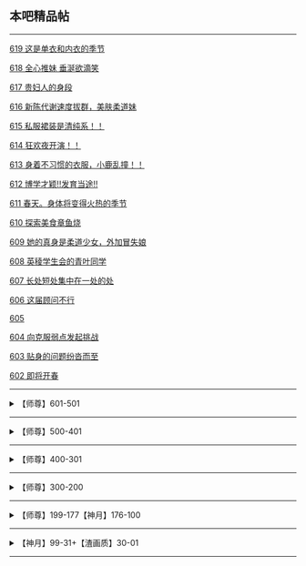 
## 本吧精品帖


-------

[619 这是单衣和内衣的季节](https://tieba.baidu.com/p/7396680749)

[618 全心推妹 垂涎欲滴笑](https://tieba.baidu.com/p/7386238449)

[617 贵妇人的身段](https://tieba.baidu.com/p/7375080630)

[616 新陈代谢速度拔群，美肤柔道妹](https://tieba.baidu.com/p/7361475043)

[615 私服裙装是清纯系！！](https://tieba.baidu.com/p/7346529274)

[614 狂欢夜开演！！](https://tieba.baidu.com/p/7324218899)


[613 身着不习惯的衣服，小鹿乱撞！！](https://tieba.baidu.com/p/7313785000)

[612 博学才颖!!发育当途!!](https://tieba.baidu.com/p/7302844569)

[611 春天。身体将变得火热的季节](https://tieba.baidu.com/p/7292460215)

[610 探索美食章鱼烧](https://tieba.baidu.com/p/7283414961)

[609 她的真身是柔道少女，外加冒失娘 ](https://tieba.baidu.com/p/7274297026)

[608 英稜学生会的青叶同学 ](https://tieba.baidu.com/p/7265399519)

[607 长处短处集中在一处的处 ](https://tieba.baidu.com/p/7256357366)

[606 这届顾问不行](https://tieba.baidu.com/p/7247876933)

[605  ](https://tieba.baidu.com/p/7239398750)

[604 向克服弱点发起挑战 ](https://tieba.baidu.com/p/7231001620)

[603 贴身的问题纷沓而至 ](https://tieba.baidu.com/p/7224562430)

[602 即将开春](https://tieba.baidu.com/p/7208385869)

-----

<details>
<summary>【师尊】601-501</summary>

[600-601 代发](https://tieba.baidu.com/p/7201304092)

[599 八年了别提它了](https://tieba.baidu.com/p/7191525670)

[598 新年好](https://tieba.baidu.com/p/7183176208)

[597 开年吉祥](https://tieba.baidu.com/p/7165130250)

[596 剁手快乐](https://tieba.baidu.com/p/7140909416)



[595 考虑换地方发](https://tieba.baidu.com/p/7126693844)

[594 一年又快完了](https://tieba.baidu.com/p/7112433378)

[593 屋里有舅爹雨伞 后面两页是便便嵌的](https://tieba.baidu.com/p/7097824944)

[592 剁手快乐](https://tieba.baidu.com/p/7082815609)

[591 ](https://tieba.baidu.com/p/7068709941)





[590 大家喜欢喝哪种？](https://tieba.baidu.com/p/7050952917)


[589 大家注意健康作息](https://tieba.baidu.com/p/7034730411)

[588 趴下就睡着的病怎么治](https://tieba.baidu.com/p/7019212202)

[587 Zoom是好文明](https://tieba.baidu.com/p/7003725434)

[586  先嚼开心果，再品盖碗茶。究竟谁输出，还得问大家。](https://tieba.baidu.com/p/6991327803)



[585 不好意思睡倒了](https://tieba.baidu.com/p/6976776938)

[584 凹凸有致](https://tieba.baidu.com/p/6952934695)

[583 没法去泡真温泉泡泡大江户算了](https://tieba.baidu.com/p/6937682307)

[582 我们仍未知道天空下面的样子](https://tieba.baidu.com/p/6922412850)

[581 鲅鱼饺子好吃 ](https://tieba.baidu.com/p/6907876028)

[580 补档·五扒临 ](https://tieba.baidu.com/p/6893658082)

[579  养不起岛上的干员们了](https://tieba.baidu.com/p/6863410971)

[578  玩游戏不能太佛](https://tieba.baidu.com/p/6848610216)

[577 当~~当当~叮叮叮当当 ](https://tieba.baidu.com/p/6831670487)

[576 然而本组不翻译人物介绍](https://tieba.baidu.com/p/6815714840)

[575 然而他们并没有说俳句](https://tieba.baidu.com/p/6799895736)

[574 七条家：诚聘耳癌专科医生](https://tieba.baidu.com/p/6784467461)

[573 暂时还没被喂到屎](https://tieba.baidu.com/p/6769764355)

[572 前两天那个编号是不是被永远健康了](https://tieba.baidu.com/p/6754918080#)

[571 【补档】](https://tieba.baidu.com/p/6754975520#)

~~[571 大家拿到镀层了吗](https://tieba.baidu.com/p/6740633644)~~


[570 十七岁那年的雨季？](https://tieba.baidu.com/p/6725085583)

[569 干员修图辛苦啦！](https://tieba.baidu.com/p/6708755362 "屋漏酒  干员修图辛苦啦！")

[568　　突然一睡不醒是个什么病……](https://tieba.baidu.com/p/6694529507 "屋漏吧　　突然一睡不醒是个什么病……")

[567 感觉需要点翻译整活的新鲜血液](https://tieba.baidu.com/p/6679234767 "无漏气  感觉需要点翻译整活的新鲜血液")

[566 得去查查为啥一回家就会睡倒在床上](https://tieba.baidu.com/p/6651228425 "屋漏漏  得去查查为啥一回家就会睡倒在床上")

[565 组员做慢了，都怪母连](https://tieba.baidu.com/p/6638248643 "屋漏屋  组员做慢了，都怪母连")

[564 腌臜腌臜](https://tieba.baidu.com/p/6621033036 "屋漏思  腌臜腌臜")

[563 JUMP编辑部中招，各种出版都会受影响](https://tieba.baidu.com/p/6605685128 "屋漏伞  JUMP编辑部中招，各种出版都会受影响")

[562 污遛尔](https://tieba.baidu.com/p/6590591905 "污污遛遛尔尔")

[561 樱才一个特种一个术师一个先锋，怎么扛森刀哥](https://tieba.baidu.com/p/6575505937 "屋漏矣    樱才一个特种一个术师一个先锋，怎么扛森刀哥")

[560 ](https://tieba.baidu.com/p/6561499081 "屋漏灵  说来上海动物园有塔诺西")

[559 ](https://tieba.baidu.com/p/6543991369 "污污灸  想要直播主机游戏需要投入好多额外设备")

[558 耳癌是可以传染的](https://tieba.baidu.com/p/6529193990 "污污吧  耳癌是可以传染的")

[557 各种药丸](https://tieba.baidu.com/p/6515782970 "污污漆 各种药丸")

[556 在铮铮打铁声中受苦](https://tieba.baidu.com/p/6501424687 "污污遛  在铮铮打铁声中受苦")

[555 自我隔离在家办公跟放假一样成天摸鱼](https://tieba.baidu.com/p/6488077762 "污污污  自我隔离在家办公跟放假一样成天摸鱼")

[554 准备返工 祝大家身体健康](https://tieba.baidu.com/p/6476202458 "污污私 准备返工 祝大家身体健康")

[553 感觉放了个寒假 武汉加油](https://tieba.baidu.com/p/6465455243 "污污伞 感觉放了个寒假 武汉加油")

[552 这次过年就安安静静宅家里吧](https://tieba.baidu.com/p/6456689134 "污污尔  这次过年就安安静静宅家里吧")

[551 年前怎么这么忙](https://tieba.baidu.com/p/6444711507 "污污伊  年前怎么这么忙")

[550 新年好](https://tieba.baidu.com/p/6436273176 "污污铃  新年好")

[549，新年快乐](https://tieba.baidu.com/p/6414361155 "污思旧，新年快乐")

[548 元旦你们怎么跨年啊？](https://tieba.baidu.com/p/6389611069 "污思笆 元旦你们怎么跨年啊？")

[547 天冷小心身体](https://tieba.baidu.com/p/6374917990 "污思漆  天冷小心身体")

[546 新股发布IPO申请，老牌股份闻讯剧烈震荡](https://tieba.baidu.com/p/6363654108 " 新股发布IPO申请，老牌股份闻讯剧烈震荡")

[545 天凉好个秋](https://tieba.baidu.com/p/6350288037 "  天凉好个秋")

[544 对付无理哭闹的小孩最好的方式就是放置Play](https://tieba.baidu.com/p/6338772479 "污死丝  对付无理哭闹的小孩最好的方式就是放置Play")

[543 保持队形](https://tieba.baidu.com/p/6328960654 "污死散  保持队形")

[542 ](https://tieba.baidu.com/p/6318979163 " 无限池太累了，三五十池刷完咸了算了，反正也不掉龙牙")

[541 真的太难了](https://tieba.baidu.com/p/6308448788 "  真的太难了")

[补裆 540 熟肉](https://tieba.baidu.com/p/6306750221 "补裆 吾是铃 熟肉")

[539，假后综合征好痛苦啊](https://tieba.baidu.com/p/6291219649 "伍贰玖，假后综合征好痛苦啊")

[538 熟肉](https://tieba.baidu.com/p/6282967922 "伍叁捌  熟肉")

[537 ](https://tieba.baidu.com/p/6275225385 "伍叁柒")

[536 再换个标题模式试试看好了。五三六。](https://tieba.baidu.com/p/6262440846 "再换个标题模式试试看好了。五三六。")

[535 11区的网吧比国内还是舒服多了](https://tieba.baidu.com/p/6262441979 "五百三十五 11区的网吧比国内还是舒服多了")

[535 没想到这个数字](https://tieba.baidu.com/p/6254928584 "五三五 没想到这个数字")

[534高山这个乡下地方](https://tieba.baidu.com/p/6247790273 "534高山这个乡下地方")

[533还是好忙好忙](https://tieba.baidu.com/p/6240774377 "533还是好忙好忙")


[\[补档\]532好忙好忙](https://tieba.baidu.com/p/6775793354?pid=133077073555&cid=#133077073555 "[补档]532好忙好忙")


[531新工作好累哦](https://tieba.baidu.com/p/6219024503 "531新工作好累哦")

[530那么5-6要怎么打才好](https://tieba.baidu.com/p/6211577446 "530那么5-6要怎么打才好")

[529抽不到魔总……](https://tieba.baidu.com/p/6204663742 "529抽不到魔总……")

[\[补档\]528游戏人生零电影拍得是不错](https://tieba.baidu.com/p/6775784985?pid=133077000128&cid=#133077000128 "[补档]528游戏人生零电影拍得是不错")

[527谷物早餐方便又好吃](https://tieba.baidu.com/p/6191666390 "527谷物早餐方便又好吃")

[526卧槽这装修震得整个楼都在响](https://tieba.baidu.com/p/6183059316 "526卧槽这装修震得整个楼都在响")

[525活动、夏促一起来](https://tieba.baidu.com/p/6175848432 "525活动、夏促一起来")

[524倒时差真糟心啊](https://tieba.baidu.com/p/6168183939 "524倒时差真糟心啊")

[523……](https://tieba.baidu.com/p/6161081039 "523猎人币毕业、但还得继续刷龙门币哦……")

[522祝高考顺利！](https://tieba.baidu.com/p/6154085276 "522祝高考顺利！")

[521儿童节快乐](https://tieba.baidu.com/p/6147667140 "521儿童节快乐")

[520试试就试试](https://tieba.baidu.com/p/6143349245 "520试试就试试")

[519八月又有新OVA可以看了](https://tieba.baidu.com/p/6132259754 "519八月又有新OVA可以看了")

[518令和第一发](https://tieba.baidu.com/p/6124912688 "518令和第一发")

[517说着说着平成就要过去了](https://tieba.baidu.com/p/6111870930 "517说着说着平成就要过去了")

[516](https://tieba.baidu.com/p/6104701132 )

[515我又在异地发布了](https://tieba.baidu.com/p/6096951585 "515我又在异地发布了")

[514卧槽最近需要出差这么频繁的吗](https://tieba.baidu.com/p/6090721506 "514卧槽最近需要出差这么频繁的吗")

[513上班一定要学会排解负面心情](https://tieba.baidu.com/p/6081942240 "513上班一定要学会排解负面心情")

[512新老板伺候起来真辛苦……](https://tieba.baidu.com/p/6074311949 "512新老板伺候起来真辛苦……")

[511](https://tieba.baidu.com/p/6066737496 )

[510所以难道标题是不能出现hanhua俩字吗](https://tieba.baidu.com/p/6058553849 "510所以难道标题是不能出现hanhua俩字吗")

[509凑合看标题就不改了我就不知道该怎么满足这规则](https://tieba.baidu.com/p/6050117948 "509凑合看标题就不改了我就不知道该怎么满足这规则")

[508师尊汉化到底标题触到了啥](https://tieba.baidu.com/p/6042433428 "508师尊汉化到底标题触到了啥")

[507师尊汉化不写标题了这次](https://tieba.baidu.com/p/6035001161 "507师尊汉化不写标题了这次")

[\[师尊汉化\]\[氏家卜全\]\[妄想学生会\]\[506\]\[大哥大嫂，过年好！\]](https://tieba.baidu.com/p/6028453116 "[师尊汉化][氏家卜全][妄想学生会][506][大哥大嫂，过年好！]")

[\[师尊汉化\]\[氏家卜全\]\[妄想学生会\]\[504\]\[新股上市前先探市场？\]](https://tieba.baidu.com/p/6016016497 "[师尊汉化][氏家卜全][妄想学生会][504][新股上市前先探市场？]")

[\[师尊汉化\]\[氏家卜全\]\[妄想学生会\]\[505\]\[老板不在偷偷在公司发\]](https://tieba.baidu.com/p/6022419043 "[师尊汉化][氏家卜全][妄想学生会][505][老板不在偷偷在公司发]")

[\[师尊汉化\]\[氏家卜全\]\[妄想学生会\]\[503\]\[近来段子真难凹\]](https://tieba.baidu.com/p/6004276422 "[师尊汉化][氏家卜全][妄想学生会][503][近来段子真难凹]")

[\[师尊汉化\]\[氏家ト全\]\[妄想学生会\]\[502\]\[驯鹿先生！香香香！\]](https://tieba.baidu.com/p/5989827982 "[师尊汉化][氏家ト全][妄想学生会][502][驯鹿先生！香香香！]")

[\[师尊汉化\]\[氏家ト全\]\[妄想学生会\]\[480\]](https://tieba.baidu.com/p/5810424201 "[师尊汉化][氏家ト全][妄想学生会][480]")

[\[师尊汉化\]\[氏家ト全\]\[妄想学生会\]\[501\]\[啪体！\]](https://tieba.baidu.com/p/5976755964 "[师尊汉化][氏家ト全][妄想学生会][501][啪体！]")

</details>

---------

<details>
<summary>【师尊】500-401</summary>


[\[师尊汉化\]\[氏家ト全\]\[妄想学生会\]\[500\]\[见证伟业\]](https://tieba.baidu.com/p/5971363525 "[师尊汉化][氏家ト全][妄想学生会][500][见证伟业]")

[\[师尊汉化\]\[氏家ト全\]\[妄想学生会\]\[499\]\[感谢各位吧友\]](https://tieba.baidu.com/p/5971362468 "[师尊汉化][氏家ト全][妄想学生会][499][感谢各位吧友]")



[\[师尊汉化\]\[氏家ト全\]\[妄想学生会\]\[498\]\[最后还是被吞了\]](https://tieba.baidu.com/p/5963977359 "[师尊汉化][氏家ト全][妄想学生会][498][最后还是被吞了]")

[\[师尊汉化\]\[氏家ト全\]\[妄想学生会\]\[497\]\[加个后缀好像不容易吞\]](https://tieba.baidu.com/p/5957033556 "[师尊汉化][氏家ト全][妄想学生会][497][加个后缀好像不容易吞]")

[\[师尊汉化\]\[氏家ト全\]\[妄想学生会\]\[496\]\[加个后缀好像不容易吞\]](https://tieba.baidu.com/p/5950256363 "[师尊汉化][氏家ト全][妄想学生会][496][加个后缀好像不容易吞]")

[\[师尊汉化\]\[氏家ト全\]\[妄想学生会\]\[495\]](https://tieba.baidu.com/p/5940653319 "[师尊汉化][氏家ト全][妄想学生会][495]")

[\[师尊汉化\]\[氏家ト全\]\[妄想学生会\]\[494\]](https://tieba.baidu.com/p/5933181355 "[师尊汉化][氏家ト全][妄想学生会][494]")

[\[师尊汉化\]\[氏家ト全\]\[妄想学生会\]\[493\]](https://tieba.baidu.com/p/5925570820 "[师尊汉化][氏家ト全][妄想学生会][493]")

[\[师尊汉化\]\[氏家ト全\]\[妄想学生会\]\[492\]](https://tieba.baidu.com/p/5917414724 "[师尊汉化][氏家ト全][妄想学生会][492]")

[\[师尊汉化\]\[氏家ト全\]\[妄想学生会\]\[491\]](https://tieba.baidu.com/p/5909639355 "[师尊汉化][氏家ト全][妄想学生会][491]")

[\[师尊汉化\]\[氏家ト全\]\[妄想学生会\]\[490\]](https://tieba.baidu.com/p/5902075703 "[师尊汉化][氏家ト全][妄想学生会][490]")

[删除主题 \[师尊汉化\]\[氏家ト全\]\[妄想学生会\]\[489\]](https://tieba.baidu.com/p/5894756949 "删除主题 [师尊汉化][氏家ト全][妄想学生会][489]")

[\[师尊汉化\]\[氏家ト全\]\[妄想学生会\]\[488\]](https://tieba.baidu.com/p/5886685181 "[师尊汉化][氏家ト全][妄想学生会][488]")

[\[师尊汉化\]\[氏家ト全\]\[妄想学生会\]\[487\]](https://tieba.baidu.com/p/5878280370 "[师尊汉化][氏家ト全][妄想学生会][487]")

[\[师尊汉化\]\[氏家ト全\]\[妄想学生会\]\[486\]](https://tieba.baidu.com/p/5869825087 "[师尊汉化][氏家ト全][妄想学生会][486]")

[\[师尊汉化\]\[氏家ト全\]\[妄想学生会\]\[485\]](https://tieba.baidu.com/p/5860492091 "[师尊汉化][氏家ト全][妄想学生会][485]")

[\[师尊汉化\]\[氏家ト全\]\[妄想学生会\]\[483+484\]](https://tieba.baidu.com/p/5851456245 "[师尊汉化][氏家ト全][妄想学生会][483+484]")

[\[师尊汉化\]\[氏家ト全\]\[妄想学生会\]\[482\]](https://tieba.baidu.com/p/5830491255 "[师尊汉化][氏家ト全][妄想学生会][482]")

[\[师尊汉化\]\[氏家ト全\]\[妄想学生会\]\[481\]](https://tieba.baidu.com/p/5820470272 "[师尊汉化][氏家ト全][妄想学生会][481]")

[\[师尊汉化\]\[氏家ト全\]\[妄想学生会\]\[479\]](https://tieba.baidu.com/p/5803193044 "[师尊汉化][氏家ト全][妄想学生会][479]")

[\[师尊汉化\]\[氏家ト全\]\[妄想学生会\]\[478\]](https://tieba.baidu.com/p/5791342894 "[师尊汉化][氏家ト全][妄想学生会][478]")

[\[师尊汉化\]\[氏家ト全\]\[妄想学生会\]\[477\]](https://tieba.baidu.com/p/5782050522 "[师尊汉化][氏家ト全][妄想学生会][477]")

[\[师尊汉化\]\[氏家ト全\]\[妄想学生会\]\[476\]](https://tieba.baidu.com/p/5770165072 "[师尊汉化][氏家ト全][妄想学生会][476]")

[\[师尊汉化\]\[氏家ト全\]\[妄想学生会\]\[474\]](https://tieba.baidu.com/p/5745059316 "[师尊汉化][氏家ト全][妄想学生会][474]")

[\[师尊汉化\]\[氏家ト全\]\[妄想学生会\]\[475\]](https://tieba.baidu.com/p/5759475775 "[师尊汉化][氏家ト全][妄想学生会][475]")

[\[师尊汉化\]\[氏家ト全\]\[妄想学生会\]\[473\]](https://tieba.baidu.com/p/5734707963 "[师尊汉化][氏家ト全][妄想学生会][473]")

[\[师尊汉化\]\[氏家ト全\]\[妄想学生会\]\[472\]](https://tieba.baidu.com/p/5712734465 "[师尊汉化][氏家ト全][妄想学生会][472]")

[\[师尊汉化\]\[氏家ト全\]\[妄想学生会\]\[471\]](https://tieba.baidu.com/p/5702446452 "[师尊汉化][氏家ト全][妄想学生会][471]")

[\[师尊汉化\]\[氏家ト全\]\[妄想学生会\]\[470\]](https://tieba.baidu.com/p/5691815343 "[师尊汉化][氏家ト全][妄想学生会][470]")

[\[师尊汉化\]\[氏家ト全\]\[妄想学生会\]\[469\]](https://tieba.baidu.com/p/5667967835 "[师尊汉化][氏家ト全][妄想学生会][469]")

[\[师尊汉化\]\[氏家ト全\]\[妄想学生会\]\[468\]](https://tieba.baidu.com/p/5656322831 "[师尊汉化][氏家ト全][妄想学生会][468]")

[\[师尊汉化\]\[氏家ト全\]\[妄想学生会\]\[467\]](https://tieba.baidu.com/p/5647644210 "[师尊汉化][氏家ト全][妄想学生会][467]")

[\[师尊汉化\]\[氏家ト全\]\[妄想学生会\]\[466\]](https://tieba.baidu.com/p/5633736798 "[师尊汉化][氏家ト全][妄想学生会][466]")

[\[师尊汉化\]\[氏家ト全\]\[妄想学生会\]\[465\]\[看来以后都要镇楼了\]](https://tieba.baidu.com/p/5623825451 "[师尊汉化][氏家ト全][妄想学生会][465][看来以后都要镇楼了]")

[\[师尊汉化\]\[氏家ト全\]\[妄想学生会\]\[464\]\[不知道这回行不行\]](https://tieba.baidu.com/p/5609832850 "[师尊汉化][氏家ト全][妄想学生会][464][不知道这回行不行]")

[\[师尊汉化\]\[氏家ト全\]\[妄想学生会\]\[463\]\[还是发不了帖子= =\]](https://tieba.baidu.com/p/5597084881 "[师尊汉化][氏家ト全][妄想学生会][463][还是发不了帖子= =]")

[\[师尊汉化\]\[氏家ト全\]\[妄想学生会\]\[462\]【我发不了图啦怎么办】](https://tieba.baidu.com/p/5583070707 "[师尊汉化][氏家ト全][妄想学生会][462]【我发不了图啦怎么办】")

[\[师尊汉化\]\[氏家ト全\]\[妄想学生会\]\[461\]](https://tieba.baidu.com/p/5571288547 "[师尊汉化][氏家ト全][妄想学生会][461]")

[\[师尊汉化\]\[氏家ト全\]\[妄想学生会\]\[460\]](https://tieba.baidu.com/p/5562787137 "[师尊汉化][氏家ト全][妄想学生会][460]")

[\[师尊汉化\]\[氏家ト全\]\[妄想学生会\]\[459\]\[给大家拜年啦\]](https://tieba.baidu.com/p/5553219420 "[师尊汉化][氏家ト全][妄想学生会][459][给大家拜年啦]")

[\[师尊汉化\]\[氏家ト全\]\[妄想学生会\]\[458\]](https://tieba.baidu.com/p/5544749775 "[师尊汉化][氏家ト全][妄想学生会][458]")

[\[师尊汉化\]\[氏家ト全\]\[妄想学生会\]\[457\]](https://tieba.baidu.com/p/5536302168 "[师尊汉化][氏家ト全][妄想学生会][457]")

[\[师尊汉化\]\[氏家ト全\]\[妄想学生会\]\[456\]](https://tieba.baidu.com/p/5529601418 "[师尊汉化][氏家ト全][妄想学生会][456]")

[\[师尊汉化\]\[氏家ト全\]\[妄想学生会\]\[455\]](https://tieba.baidu.com/p/5519837879 "[师尊汉化][氏家ト全][妄想学生会][455]")

[\[师尊汉化\]\[氏家ト全\]\[妄想学生会\]\[454\]](https://tieba.baidu.com/p/5513282491 "[师尊汉化][氏家ト全][妄想学生会][454]")

[\[师尊汉化\]\[氏家ト全\]\[妄想学生会\]\[453\]](https://tieba.baidu.com/p/5497064910 "[师尊汉化][氏家ト全][妄想学生会][453]")

[\[师尊汉化\]\[氏家ト全\]\[妄想学生会\]\[452\]](https://tieba.baidu.com/p/5479530711 "[师尊汉化][氏家ト全][妄想学生会][452]")

[\[师尊汉化\]\[氏家ト全\]\[妄想学生会\]\[451\]](https://tieba.baidu.com/p/5471353496 "[师尊汉化][氏家ト全][妄想学生会][451]")

[\[师尊汉化\]\[氏家ト全\]\[妄想学生会\]\[450\]](https://tieba.baidu.com/p/5460430653 "[师尊汉化][氏家ト全][妄想学生会][450]")

[\[师尊汉化\]\[氏家ト全\]\[妄想学生会\]\[449\]](https://tieba.baidu.com/p/5448487800 "[师尊汉化][氏家ト全][妄想学生会][449]")

[\[师尊汉化\]\[氏家ト全\]\[妄想学生会\]\[448\]](https://tieba.baidu.com/p/5435069130 "[师尊汉化][氏家ト全][妄想学生会][448]")

[\[师尊汉化\]\[氏家ト全\]\[妄想学生会\]\[446\]](https://tieba.baidu.com/p/5405395142 "[师尊汉化][氏家ト全][妄想学生会][446]")

[\[师尊汉化\]\[氏家ト全\]\[妄想学生会\]\[447\]](https://tieba.baidu.com/p/5422081597 "[师尊汉化][氏家ト全][妄想学生会][447]")

[\[师尊汉化\]\[氏家ト全\]\[妄想学生会\]\[445\]](https://tieba.baidu.com/p/5390233354 "[师尊汉化][氏家ト全][妄想学生会][445]")

[\[师尊汉化\]\[氏家ト全\]\[妄想学生会\]\[444\]](https://tieba.baidu.com/p/5379491324 "[师尊汉化][氏家ト全][妄想学生会][444]")

[\[师尊汉化\]\[氏家ト全\]\[妄想学生会\]\[443\]](https://tieba.baidu.com/p/5370691091 "[师尊汉化][氏家ト全][妄想学生会][443]")

[\[师尊汉化\]\[氏家ト全\]\[妄想学生会\]\[442\]](https://tieba.baidu.com/p/5357417923 "[师尊汉化][氏家ト全][妄想学生会][442]")

[\[师尊汉化\]\[氏家ト全\]\[妄想学生会\]\[441\]](https://tieba.baidu.com/p/5348055664 "[师尊汉化][氏家ト全][妄想学生会][441]")

[\[师尊汉化\]\[氏家ト全\]\[妄想学生会\]\[440\]](https://tieba.baidu.com/p/5333589759 "[师尊汉化][氏家ト全][妄想学生会][440]")

[\[师尊汉化\]\[氏家ト全\]\[妄想学生会\]\[439\]](https://tieba.baidu.com/p/5325248495 "[师尊汉化][氏家ト全][妄想学生会][439]")

[\[师尊汉化\]\[氏家ト全\]\[妄想学生会\]\[438\]](https://tieba.baidu.com/p/5310024022 "[师尊汉化][氏家ト全][妄想学生会][438]")

[\[师尊汉化\]\[氏家ト全\]\[妄想学生会\]\[437\]](https://tieba.baidu.com/p/5297157548 "[师尊汉化][氏家ト全][妄想学生会][437]")

[\[师尊汉化\]\[氏家ト全\]\[妄想学生会\]\[436\]](https://tieba.baidu.com/p/5288931235 "[师尊汉化][氏家ト全][妄想学生会][436]")

[\[师尊汉化\]\[氏家ト全\]\[妄想学生会\]\[435\]](https://tieba.baidu.com/p/5264996516 "[师尊汉化][氏家ト全][妄想学生会][435]")

[\[师尊汉化\]\[氏家ト全\]\[妄想学生会\]\[434\]](https://tieba.baidu.com/p/5254579363 "[师尊汉化][氏家ト全][妄想学生会][434]")

[\[师尊汉化\]\[氏家ト全\]\[妄想学生会\]\[433\]](https://tieba.baidu.com/p/5244850575 "[师尊汉化][氏家ト全][妄想学生会][433]")

[\[师尊汉化\]\[氏家ト全\]\[妄想学生会\]\[431+432\]](https://tieba.baidu.com/p/5234540589 "[师尊汉化][氏家ト全][妄想学生会][431+432]")

[\[师尊汉化\]\[氏家ト全\]\[妄想学生会\]\[430\]](https://tieba.baidu.com/p/5219595732 "[师尊汉化][氏家ト全][妄想学生会][430]")

[\[师尊汉化\]\[氏家ト全\]\[妄想学生会\]\[429\]](https://tieba.baidu.com/p/5204915017 "[师尊汉化][氏家ト全][妄想学生会][429]")

[\[师尊汉化\]\[氏家ト全\]\[妄想学生会\]\[428\]](https://tieba.baidu.com/p/5177109832 "[师尊汉化][氏家ト全][妄想学生会][428]")

[\[师尊汉化\]\[氏家ト全\]\[妄想学生会\]\[427\]](https://tieba.baidu.com/p/5162259019 "[师尊汉化][氏家ト全][妄想学生会][427]")

[\[师尊汉化\]\[氏家ト全\]\[妄想学生会\]\[426\]](https://tieba.baidu.com/p/5150270024 "[师尊汉化][氏家ト全][妄想学生会][426]")

[\[师尊汉化\]\[氏家ト全\]\[妄想学生会\]\[425\]](https://tieba.baidu.com/p/5140394892 "[师尊汉化][氏家ト全][妄想学生会][425]")

[\[师尊汉化\]\[氏家ト全\]\[妄想学生会\]\[424\]](https://tieba.baidu.com/p/5131382874 "[师尊汉化][氏家ト全][妄想学生会][424]")

[\[师尊汉化\]\[氏家ト全\]\[妄想学生会\]\[423\]](https://tieba.baidu.com/p/5119948181 "[师尊汉化][氏家ト全][妄想学生会][423]")

[\[师尊汉化\]\[氏家ト全\]\[妄想学生会\]\[422\]](https://tieba.baidu.com/p/5109257659 "[师尊汉化][氏家ト全][妄想学生会][422]")

[\[师尊汉化\]\[氏家ト全\]\[妄想学生会\]\[421\]](https://tieba.baidu.com/p/5089910374 "[师尊汉化][氏家ト全][妄想学生会][421]")

[\[师尊汉化\]\[氏家ト全\]\[妄想学生会\]\[420\]](https://tieba.baidu.com/p/5079112755 "[师尊汉化][氏家ト全][妄想学生会][420]")

[\[补档\]\[师尊汉化\]\[妄学\]\[419\]](https://tieba.baidu.com/p/6774965349?pid=133067334237&cid=#133067334237 "[补档][师尊汉化][妄学][419]")

[\[师尊汉化\]\[氏家ト全\]\[妄想学生会\]\[418\]](https://tieba.baidu.com/p/5045229368 "[师尊汉化][氏家ト全][妄想学生会][418]")

[\[师尊汉化\]\[氏家ト全\]\[妄想学生会\]\[416+417\]](https://tieba.baidu.com/p/5035302108 "[师尊汉化][氏家ト全][妄想学生会][416+417]")

[\[师尊汉化\]\[氏家ト全\]\[妄想学生会\]\[415\]](https://tieba.baidu.com/p/5023029141 "[师尊汉化][氏家ト全][妄想学生会][415]")

[\[补档\]\[师尊汉化\]\[妄学\]\[414\]](https://tieba.baidu.com/p/6774954507?pid=133067220829&cid=#133067220829 "[补档][师尊汉化][妄学][414]")

[\[师尊汉化\]\[氏家ト全\]\[妄想学生会\]\[413\]](https://tieba.baidu.com/p/4991953935 "[师尊汉化][氏家ト全][妄想学生会][413]")

[\[师尊汉化\]\[氏家ト全\]\[妄想学生会\]\[412\]](https://tieba.baidu.com/p/4981176820 "[师尊汉化][氏家ト全][妄想学生会][412]")

[\[补档\]\[师尊汉化\]\[妄学\]\[411\]](https://tieba.baidu.com/p/6774942462?pid=133067093004&cid=#133067093004 "[补档][师尊汉化][妄学][411]")

[\[师尊汉化\]\[氏家ト全\]\[妄想学生会\]\[410\]](https://tieba.baidu.com/p/4962867420 "[师尊汉化][氏家ト全][妄想学生会][410]")

[\[师尊汉化\]\[氏家ト全\]\[妄想学生会\]\[409\]](https://tieba.baidu.com/p/4955641027 "[师尊汉化][氏家ト全][妄想学生会][409]")

[\[师尊汉化\]\[氏家ト全\]\[妄想学生会\]\[408\]](https://tieba.baidu.com/p/4943787207 "[师尊汉化][氏家ト全][妄想学生会][408]")

[\[师尊汉化\]\[氏家ト全\]\[妄想学生会\]\[407\]](https://tieba.baidu.com/p/4936278098 "[师尊汉化][氏家ト全][妄想学生会][407]")

[补档·406](https://tieba.baidu.com/p/6924577834)

~~[\[师尊汉化\]\[氏家ト全\]\[妄想学生会\]\[406\]](https://tieba.baidu.com/p/4918125455 "[师尊汉化][氏家ト全][妄想学生会][406]")~~




[补档·405](https://tieba.baidu.com/p/6924539421)

[\[师尊汉化\]\[氏家ト全\]\[妄想学生会\]\[404 ~~405~~\]](https://tieba.baidu.com/p/4899042325 "[师尊汉化][氏家ト全][妄想学生会][404 405]")

[\[补档\]\[师尊汉化\]\[妄学\]\[403\]](https://tieba.baidu.com/p/6774920501?pid=133066876241&cid=#133066876241 "[补档][师尊汉化][妄学][403]")

[\[师尊汉化\]\[氏家ト全\]\[妄想学生会\]\[402\]](https://tieba.baidu.com/p/6922333773 "[师尊汉化][氏家ト全][妄想学生会][402]")

[\[师尊汉化\]\[氏家ト全\]\[妄想学生会\]\[401\]](https://tieba.baidu.com/p/4872598962 "[师尊汉化][氏家ト全][妄想学生会][401]")


</details>

------

<details>
<summary>【师尊】400-301</summary>


[\[师尊汉化\]\[氏家ト全\]\[妄想学生会\]\[400\]](https://tieba.baidu.com/p/4863622673 "[师尊汉化][氏家ト全][妄想学生会][400]")

[\[师尊汉化\]\[氏家ト全\]\[妄想学生会\]\[399\]](https://tieba.baidu.com/p/4856932489 "[师尊汉化][氏家ト全][妄想学生会][399]")

[\[师尊汉化\]\[氏家ト全\]\[妄想学生会\]\[398\]](https://tieba.baidu.com/p/4846745095 "[师尊汉化][氏家ト全][妄想学生会][398]")

[\[补档\]\[师尊汉化\]\[妄学\]\[397\]](https://tieba.baidu.com/p/6774905904?pid=133066739358&cid=#133066739358 "[补档][师尊汉化][妄学][397]")

[\[师尊汉化\]\[氏家ト全\]\[妄想学生会\]\[396\]](https://tieba.baidu.com/p/4829025828 "[师尊汉化][氏家ト全][妄想学生会][396]")

[\[师尊汉化\]\[氏家ト全\]\[妄想学生会\]\[395\]](https://tieba.baidu.com/p/4820469384 "[师尊汉化][氏家ト全][妄想学生会][395]")

[\[师尊汉化\]\[氏家ト全\]\[妄想学生会\]\[394\]](https://tieba.baidu.com/p/4809635365 "[师尊汉化][氏家ト全][妄想学生会][394]")

[\[师尊汉化\]\[氏家ト全\]\[妄想学生会\]\[393\]](https://tieba.baidu.com/p/4800148478 "[师尊汉化][氏家ト全][妄想学生会][393]")

[\[补档\]\[师尊汉化\]\[妄学\]\[392\]](https://tieba.baidu.com/p/6774879279?pid=133066505705&cid=#133066505705 "[补档][师尊汉化][妄学][392]")


[\[补档\]\[师尊汉化\]\[妄学\]\[390+391\]](https://tieba.baidu.com/p/6774863231?pid=133066368137&cid=#133066368137 "[补档][师尊汉化][妄学][390+391]")

[\[补档\]\[师尊汉化\]\[妄学\]\[389\]](https://tieba.baidu.com/p/6774842866?pid=133066194081&cid=#133066194081 "[补档][师尊汉化][妄学][389]")

[\[补档\]\[师尊汉化\]\[妄学\]\[388\]](https://tieba.baidu.com/p/6774819768?pid=133065993668&cid=#133065993668 "[补档][师尊汉化][妄学][388]")

[\[补档\]\[师尊汉化\]\[妄学\]\[387\]](https://tieba.baidu.com/p/6774811766?pid=133065927009&cid=#133065927009 "[补档][师尊汉化][妄学][387]")

[\[补档\]\[师尊汉化\]\[妄学\]\[386\]](https://tieba.baidu.com/p/6774803239?pid=133065850763&cid=#133065850763 "[补档][师尊汉化][妄学][386]")

[\[补档\]\[师尊汉化\]\[妄学\]\[385\]](https://tieba.baidu.com/p/6774795904?pid=133065786916&cid=#133065786916 "[补档][师尊汉化][妄学][385]")

[\[补档\]\[师尊汉化\]\[妄学\]\[384\]](https://tieba.baidu.com/p/6774787620?pid=133065713779&cid=#133065713779 "[补档][师尊汉化][妄学][384]")


[\[补档\]\[师尊汉化\]\[妄学\]\[383\]](https://tieba.baidu.com/p/6774776994?pid=133065616960&cid=#133065616960 "[补档][师尊汉化][妄学][383]")


[\[师尊汉化\]\[氏家ト全\]\[妄想学生会\]\[382\]](https://tieba.baidu.com/p/4640272499 "[师尊汉化][氏家ト全][妄想学生会][382]")


[\[补档\]\[师尊汉化\]\[妄学\]\[381\]](https://tieba.baidu.com/p/6774745774?pid=133065361844&cid=#133065361844 "[补档][师尊汉化][妄学][381]")

[\[补档\]\[师尊汉化\]\[妄学\]\[380\]](https://tieba.baidu.com/p/6774735377?pid=133065277206&cid=#133065277206 "[补档][师尊汉化][妄学][380]")

[\[补档\]\[师尊汉化\]\[妄学\]\[379\]](https://tieba.baidu.com/p/6774505841?pid=133063361509&cid=#133063361509 "[补档][师尊汉化][妄学][379]")

[\[师尊汉化\]\[氏家ト全\]\[妄想学生会\]\[378\]](https://tieba.baidu.com/p/4584051988 "[师尊汉化][氏家ト全][妄想学生会][378]")

[\[师尊汉化\]\[氏家ト全\]\[妄想学生会\]\[377\]](https://tieba.baidu.com/p/4570360985 "[师尊汉化][氏家ト全][妄想学生会][377]")

[\[师尊汉化\]\[氏家ト全\]\[妄想学生会\]\[375 376\]](https://tieba.baidu.com/p/4555003140 "[师尊汉化][氏家ト全][妄想学生会][375 376]")

[\[师尊汉化\]\[氏家ト全\]\[妄想学生会\]\[374\]](https://tieba.baidu.com/p/4510270477 "[师尊汉化][氏家ト全][妄想学生会][374]")

[\[补档\]\[师尊汉化\]\[妄学\]\[373\]](https://tieba.baidu.com/p/6773704016?pid=133056533063&cid=#133056533063 "[补档][师尊汉化][妄学][373]")

[\[师尊汉化\]\[氏家ト全\]\[妄想学生会\]\[371+372\]](https://tieba.baidu.com/p/4477479374 "[师尊汉化][氏家ト全][妄想学生会][371+372]")

[\[师尊汉化\]\[氏家ト全\]\[妄想学生会\]\[373\]](https://tieba.baidu.com/p/4494666352 "[师尊汉化][氏家ト全][妄想学生会][373]")

[\[师尊汉化\]\[氏家ト全\]\[妄想学生会\]\[370\]](https://tieba.baidu.com/p/4462735756 "[师尊汉化][氏家ト全][妄想学生会][370]")

[\[师尊汉化\]\[氏家ト全\]\[妄想学生会\]\[369\]](https://tieba.baidu.com/p/4446498220 "[师尊汉化][氏家ト全][妄想学生会][369]")

[\[师尊汉化\]\[氏家ト全\]\[妄想学生会\]\[368\]](https://tieba.baidu.com/p/4432167881 "[师尊汉化][氏家ト全][妄想学生会][368]")

[\[师尊汉化\]\[氏家ト全\]\[妄想学生会\]\[367\]](https://tieba.baidu.com/p/4417614336 "[师尊汉化][氏家ト全][妄想学生会][367]")

[\[师尊汉化\]\[氏家ト全\]\[妄想学生会\]\[366\]](https://tieba.baidu.com/p/4400583395 "[师尊汉化][氏家ト全][妄想学生会][366]")


[\[补档\]\[师尊汉化\]\[妄学\]\[365\]](https://tieba.baidu.com/p/6773696642?pid=133056451804&cid=#133056451804 "[补档][师尊汉化][妄学][365]")

[\[补档\]\[师尊汉化\]\[妄学\]\[364\]](https://tieba.baidu.com/p/6773693315?pid=133056417023&cid=#133056417023 "[补档][师尊汉化][妄学][364]")


[\[师尊汉化\]\[氏家ト全\]\[妄想学生会\]\[363\]](https://tieba.baidu.com/p/4359458614 "[师尊汉化][氏家ト全][妄想学生会][363]")

[\[师尊汉化\]\[氏家ト全\]\[妄想学生会\]\[362\]](https://tieba.baidu.com/p/4349641847 "[师尊汉化][氏家ト全][妄想学生会][362]")

[\[师尊汉化\]\[氏家ト全\]\[妄想学生会\]\[360-361\]\[V2\]修正重发](https://tieba.baidu.com/p/4338191729 "[师尊汉化][氏家ト全][妄想学生会][360-361][V2]修正重发")

[\[补档\]\[师尊汉化\]\[妄学\]\[359\]](https://tieba.baidu.com/p/6762525045?pid=132945026891&cid=#132945026891 "[补档][师尊汉化][妄学][359]")

[\[补档\]\[师尊汉化\]\[妄学\]\[358\]](https://tieba.baidu.com/p/6762515794?pid=132944946777&cid=#132944946777 "[补档][师尊汉化][妄学][358]")

[\[师尊汉化\]\[氏家ト全\]\[妄想学生会\]\[357\]](https://tieba.baidu.com/p/4301410788 "[师尊汉化][氏家ト全][妄想学生会][357]")

[\[补档\]\[师尊汉化\]\[妄学\]\[356\]](https://tieba.baidu.com/p/6762508500?pid=132944884009&cid=#132944884009 "[补档][师尊汉化][妄学][356]")

[\[师尊汉化\]\[氏家ト全\]\[妄想学生会\]\[355\]](https://tieba.baidu.com/p/4205097315 "[师尊汉化][氏家ト全][妄想学生会][355]")

[\[师尊汉化\]\[氏家ト全\]\[妄想学生会\]\[354\]](https://tieba.baidu.com/p/4193956847 "[师尊汉化][氏家ト全][妄想学生会][354]")

[\[补档\]\[师尊汉化\]\[妄学\]\[353\]](https://tieba.baidu.com/p/6762490508?pid=132944731301&cid=#132944731301 "[补档][师尊汉化][妄学][353]")

[\[师尊汉化\]\[氏家ト全\]\[妄想学生会\]\[352\]](https://tieba.baidu.com/p/4167482989 "[师尊汉化][氏家ト全][妄想学生会][352]")

[\[师尊汉化\]\[氏家ト全\]\[妄想学生会\]\[351\]](https://tieba.baidu.com/p/4154749773 "[师尊汉化][氏家ト全][妄想学生会][351]")

[\[师尊汉化\]\[氏家ト全\]\[妄想学生会\]\[350\]](https://tieba.baidu.com/p/4141419582 "[师尊汉化][氏家ト全][妄想学生会][350]")

[\[师尊汉化\]\[氏家ト全\]\[妄想学生会\]\[349\]](https://tieba.baidu.com/p/4129369878 "[师尊汉化][氏家ト全][妄想学生会][349]")

[\[师尊汉化\]\[氏家ト全\]\[妄想学生会\]\[347+348\]](https://tieba.baidu.com/p/4104963065 "[师尊汉化][氏家ト全][妄想学生会][347+348]")

[\[师尊汉化\]\[氏家ト全\]\[妄想学生会\]\[346\]](https://tieba.baidu.com/p/4089186043 "[师尊汉化][氏家ト全][妄想学生会][346]")

[\[补档\]\[师尊汉化\]\[妄学\]\[345\]](https://tieba.baidu.com/p/6762468152?pid=132944538998&cid=#132944538998 "[补档][师尊汉化][妄学][345]")

[\[师尊汉化\]\[氏家ト全\]\[妄想学生会\]\[344\]](https://tieba.baidu.com/p/4060809894 "[师尊汉化][氏家ト全][妄想学生会][344]")

[\[补档\]\[师尊汉化\]\[妄学\]\[343\]](https://tieba.baidu.com/p/6762457070?pid=132944444163&cid=#132944444163 "[补档][师尊汉化][妄学][343]")

[\[师尊汉化\]\[氏家ト全\]\[妄想学生会\]\[342\]](https://tieba.baidu.com/p/4031575508 "[师尊汉化][氏家ト全][妄想学生会][342]")

[\[补档\]\[师尊汉化\]\[妄学\]\[341\]](https://tieba.baidu.com/p/6762446018?pid=132944347539&cid=#132944347539 "[补档][师尊汉化][妄学][341]")

[\[师尊汉化\]\[氏家ト全\]\[妄想学生会\]\[340\]](https://tieba.baidu.com/p/4001843445 "[师尊汉化][氏家ト全][妄想学生会][340]")

[\[师尊汉化\]\[氏家ト全\]\[妄想学生会\]\[339\]](https://tieba.baidu.com/p/3949075663 "[师尊汉化][氏家ト全][妄想学生会][339]")

[\[师尊汉化\]\[氏家ト全\]\[妄想学生会\]\[338\]](https://tieba.baidu.com/p/3930644214 "[师尊汉化][氏家ト全][妄想学生会][338]")

[\[师尊汉化\]\[氏家ト全\]\[妄想学生会\]\[336+337\]](https://tieba.baidu.com/p/3913868463 "[师尊汉化][氏家ト全][妄想学生会][336+337]")

[\[师尊汉化\]\[氏家ト全\]\[妄想学生会\]\[335\]](https://tieba.baidu.com/p/3899042814 "[师尊汉化][氏家ト全][妄想学生会][335]")

[\[补档\]\[师尊汉化\]\[妄学\]\[334\]](https://tieba.baidu.com/p/6762426205?pid=132944174273&cid=#132944174273 "[补档][师尊汉化][妄学][334]")

[\[师尊汉化\]\[氏家ト全\]\[妄想学生会\]\[333\]](https://tieba.baidu.com/p/3864787682 "[师尊汉化][氏家ト全][妄想学生会][333]")

[\[师尊汉化\]\[氏家ト全\]\[妄想学生会\]\[332\]](https://tieba.baidu.com/p/3848925727 "[师尊汉化][氏家ト全][妄想学生会][332]")

[\[师尊汉化\]\[氏家ト全\]\[妄想学生会\]\[331\]](https://tieba.baidu.com/p/3836265512 "[师尊汉化][氏家ト全][妄想学生会][331]")

[\[师尊汉化\]\[氏家ト全\]\[妄想学生会\]\[330\]](https://tieba.baidu.com/p/3819539584 "[师尊汉化][氏家ト全][妄想学生会][330]")

[\[补档\]\[师尊汉化\]\[妄学\]\[328-329\]](https://tieba.baidu.com/p/6762400538?pid=132943946130&cid=#132943946130 "[补档][师尊汉化][妄学][328-329]")

[\[师尊汉化\]\[氏家ト全\]\[妄想学生会\]\[327\]](https://tieba.baidu.com/p/3776282833 "[师尊汉化][氏家ト全][妄想学生会][327]")

[\[师尊汉化\]\[氏家ト全\]\[妄想学生会\]\[326\]](https://tieba.baidu.com/p/3762008150 "[师尊汉化][氏家ト全][妄想学生会][326]")

[\[师尊汉化\]\[氏家ト全\]\[妄想学生会\]\[325\]](https://tieba.baidu.com/p/3739041425 "[师尊汉化][氏家ト全][妄想学生会][325]")

[\[师尊汉化\]\[氏家ト全\]\[妄想学生会\]\[324\]](https://tieba.baidu.com/p/3717127267 "[师尊汉化][氏家ト全][妄想学生会][324]")





[\[补档·师尊汉化\]\[氏家ト全\]\[妄想学生会\]\[322+323\]](https://tieba.baidu.com/p/6880166169 "[师尊汉化][氏家ト全][妄想学生会][322+323]")


~~[\[师尊汉化\]\[氏家ト全\]\[妄想学生会\]\[322+323\]](https://tieba.baidu.com/p/3703422139 "[师尊汉化][氏家ト全][妄想学生会][322+323]")~~

[\[师尊汉化\]\[氏家ト全\]\[妄想学生会\]\[321\]](https://tieba.baidu.com/p/3688521726 "[师尊汉化][氏家ト全][妄想学生会][321]")

[\[师尊汉化\]\[氏家ト全\]\[妄想学生会\]\[320\]](https://tieba.baidu.com/p/3675985228 "[师尊汉化][氏家ト全][妄想学生会][320]")

[\[师尊汉化\]\[氏家ト全\]\[妄想学生会\]\[319\]](https://tieba.baidu.com/p/3661238547 "[师尊汉化][氏家ト全][妄想学生会][319]")

[\[师尊汉化\]\[氏家ト全\]\[妄想学生会\]\[318\]](https://tieba.baidu.com/p/3644917173 "[师尊汉化][氏家ト全][妄想学生会][318]")

[\[师尊汉化\]\[氏家ト全\]\[妄想学生会\]\[317\]](https://tieba.baidu.com/p/3629835345 "[师尊汉化][氏家ト全][妄想学生会][317]")


[\[补档·师尊汉化\]\[氏家ト全\]\[妄想学生会\]\[316\]](https://tieba.baidu.com/p/6875496924 "[师尊汉化][氏家ト全][妄想学生会][316]")


~~[\[师尊汉化\]\[氏家ト全\]\[妄想学生会\]\[316\]](https://tieba.baidu.com/p/3617147296 "[师尊汉化][氏家ト全][妄想学生会][316]")~~

[\[补档\]\[师尊汉化\]\[妄学\]\[314-315\]](https://tieba.baidu.com/p/6762362361?pid=132943597237&cid=#132943597237 "[补档][师尊汉化][妄学][314-315]")

[\[师尊汉化\]\[氏家ト全\]\[妄想学生会\]\[313\]](https://tieba.baidu.com/p/3568308450 "[师尊汉化][氏家ト全][妄想学生会][313]")

[\[师尊汉化\]\[氏家ト全\]\[妄想学生会\]\[312\]](https://tieba.baidu.com/p/3557017762 "[师尊汉化][氏家ト全][妄想学生会][312]")

[\[师尊汉化\]\[氏家ト全\]\[妄想学生会\]\[311\]](https://tieba.baidu.com/p/3542241820 "[师尊汉化][氏家ト全][妄想学生会][311]")

[\[师尊汉化\]\[氏家ト全\]\[妄想学生会\]\[310\]](https://tieba.baidu.com/p/3528403518 "[师尊汉化][氏家ト全][妄想学生会][310]")

[\[师尊汉化\]\[氏家ト全\]\[妄想学生会\]\[309\]](https://tieba.baidu.com/p/3514832167 "[师尊汉化][氏家ト全][妄想学生会][309]")

[\[补档\]\[师尊汉化\]\[妄学\]\[308\]](https://tieba.baidu.com/p/6762338429?pid=132943373191&cid=#132943373191 "[补档][师尊汉化][妄学][308]")

[\[师尊汉化\]\[氏家ト全\]\[妄想学生会\]\[307\]](https://tieba.baidu.com/p/3462605018 "[师尊汉化][氏家ト全][妄想学生会][307]")

[\[师尊汉化\]\[氏家ト全\]\[妄想学生会\]\[306\]](https://tieba.baidu.com/p/3447848185 "[师尊汉化][氏家ト全][妄想学生会][306]")

[\[师尊汉化\]\[氏家ト全\]\[妄想学生会\]\[304-305\]](https://tieba.baidu.com/p/3433653460 "[师尊汉化][氏家ト全][妄想学生会][304-305]")

[\[师尊汉化\]\[氏家ト全\]\[妄想学生会\]\[303\]](https://tieba.baidu.com/p/3421900920 "[师尊汉化][氏家ト全][妄想学生会][303]")

[\[师尊汉化\]\[氏家ト全\]\[妄想学生会\]\[302\]](https://tieba.baidu.com/p/3407308730 "[师尊汉化][氏家ト全][妄想学生会][302]")

[\[师尊汉化\]\[氏家ト全\]\[妄想学生会\]\[301\]](https://tieba.baidu.com/p/3395259441 "[师尊汉化][氏家ト全][妄想学生会][301]")


</details>

-----


<details>
<summary>【师尊】300-200</summary>




[\[师尊汉化\]\[氏家ト全\]\[妄想学生会\]\[300\]](https://tieba.baidu.com/p/3381759615 "[师尊汉化][氏家ト全][妄想学生会][300]")

[\[师尊汉化\]\[氏家ト全\]\[妄想学生会\]\[299\]](https://tieba.baidu.com/p/3366382949 "[师尊汉化][氏家ト全][妄想学生会][299]")

[\[师尊汉化\]\[氏家ト全\]\[妄想学生会\]\[298\]](https://tieba.baidu.com/p/3340057773 "[师尊汉化][氏家ト全][妄想学生会][298]")

[\[师尊汉化\]\[氏家ト全\]\[妄想学生会\]\[296-297\]](https://tieba.baidu.com/p/3329316474 "[师尊汉化][氏家ト全][妄想学生会][296-297]")

[\[补档\]\[师尊汉化\]\[妄学\]\[295\]](https://tieba.baidu.com/p/6762318059?pid=132943166938&cid=#132943166938 "[补档][师尊汉化][妄学][295]")

[\[师尊汉化\]\[氏家ト全\]\[妄想学生会\]\[294\]](https://tieba.baidu.com/p/3300873034 "[师尊汉化][氏家ト全][妄想学生会][294]")

[\[师尊汉化\]\[氏家ト全\]\[妄想学生会\]\[293\]](https://tieba.baidu.com/p/3287592197 "[师尊汉化][氏家ト全][妄想学生会][293]")

[\[师尊汉化\]\[氏家ト全\]\[妄想学生会\]\[291-292\]](https://tieba.baidu.com/p/3276100485 "[师尊汉化][氏家ト全][妄想学生会][291-292]")

[\[师尊汉化\]\[氏家ト全\]\[妄想学生会\]\[290\]](https://tieba.baidu.com/p/3260106824 "[师尊汉化][氏家ト全][妄想学生会][290]")

[\[师尊汉化\]\[氏家ト全\]\[妄想学生会\]\[289\]](https://tieba.baidu.com/p/3246813064 "[师尊汉化][氏家ト全][妄想学生会][289]")

[\[补档\]\[师尊汉化\]\[妄学\]\[288\]](https://tieba.baidu.com/p/6762297373?pid=132942961821&cid=#132942961821 "[补档][师尊汉化][妄学][288]")

[\[师尊汉化\]\[氏家ト全\]\[妄想学生会\]\[287\]](https://tieba.baidu.com/p/3184031136 "[师尊汉化][氏家ト全][妄想学生会][287]")

[\[师尊汉化\]\[氏家ト全\]\[妄想学生会\]\[286\]](https://tieba.baidu.com/p/3169620533 "[师尊汉化][氏家ト全][妄想学生会][286]")

[\[补档\]\[师尊汉化\]\[妄学\]\[285\]](https://tieba.baidu.com/p/6762255930?pid=132942575341&cid=#132942575341 "[补档][师尊汉化][妄学][285]")

[\[师尊汉化\]\[氏家ト全\]\[妄想学生会\]\[284\]](https://tieba.baidu.com/p/3143744992 "[师尊汉化][氏家ト全][妄想学生会][284]")

[\[师尊汉化\]\[氏家ト全\]\[妄想学生会\]\[283\]](https://tieba.baidu.com/p/3127622695 "[师尊汉化][氏家ト全][妄想学生会][283]")

[\[师尊汉化\]\[氏家ト全\]\[妄想学生会\]\[282v2\]](https://tieba.baidu.com/p/3113605358 "[师尊汉化][氏家ト全][妄想学生会][282v2]")

[\[师尊汉化\]\[氏家ト全\]\[妄想学生会\]\[281\]](https://tieba.baidu.com/p/3099683963 "[师尊汉化][氏家ト全][妄想学生会][281]")

[\[补档\]\[师尊汉化\]\[妄学\]\[277-280\]](https://tieba.baidu.com/p/6762205319?pid=132942051813&cid=#132942051813 "[补档][师尊汉化][妄学][277-280]")

[\[师尊汉化\]\[氏家ト全\]\[妄想学生会\]\[276\]](https://tieba.baidu.com/p/3025023358 "[师尊汉化][氏家ト全][妄想学生会][276]")

[\[补档\]\[师尊汉化\]\[妄学\]\[275\]](https://tieba.baidu.com/p/6759715354?pid=132916794478&cid=#132916794478 "[补档][师尊汉化][妄学][275]")

[\[师尊汉化\]\[氏家ト全\]\[妄想学生会\]\[274\]](https://tieba.baidu.com/p/2970177159 "[师尊汉化][氏家ト全][妄想学生会][274]")

[\[师尊汉化\]\[氏家ト全\]\[妄想学生会\]\[273\]](https://tieba.baidu.com/p/2955806045 "[师尊汉化][氏家ト全][妄想学生会][273]")

[\[补档\]\[师尊汉化\]\[妄学\]\[271+272\]](https://tieba.baidu.com/p/6759711601?pid=132916741334&cid=#132916741334 "[补档][师尊汉化][妄学][271+272]")

[\[补档\]\[师尊汉化\]\[妄学\]\[270\]](https://tieba.baidu.com/p/6759707979?pid=132916695618&cid=#132916695618 "[补档][师尊汉化][妄学][270]")

[\[补档\]\[师尊汉化\]\[妄学\]\[269\]](https://tieba.baidu.com/p/6759705191?pid=132916660744&cid=#132916660744 "[补档][师尊汉化][妄学][269]")

[\[补档\]\[师尊汉化\]\[妄学\]\[268\]](https://tieba.baidu.com/p/6759701971?pid=132916622858&cid=#132916622858 "[补档][师尊汉化][妄学][268]")

[\[补档\]\[师尊汉化\]\[妄学\]\[267\]](https://tieba.baidu.com/p/6759699147?pid=132916583814&cid=#132916583814 "[补档][师尊汉化][妄学][267]")

[\[师尊汉化\]\[氏家ト全\]\[妄想学生会\]\[266\]](https://tieba.baidu.com/p/2860640806 "[师尊汉化][氏家ト全][妄想学生会][266]")

[\[师尊汉化\]\[氏家ト全\]\[妄想学生会\]\[265\]](https://tieba.baidu.com/p/2848995503 "[师尊汉化][氏家ト全][妄想学生会][265]")

[\[师尊汉化\]\[氏家ト全\]\[妄想学生会\]\[264\]](https://tieba.baidu.com/p/2836798285 "[师尊汉化][氏家ト全][妄想学生会][264]")

[\[补档\]\[师尊汉化\]\[妄学\]\[263\]](https://tieba.baidu.com/p/6759694988?pid=132916526318&cid=#132916526318 "[补档][师尊汉化][妄学][263]")

[\[补档\]\[师尊汉化\]\[妄学\]\[262\]](https://tieba.baidu.com/p/6759691858?pid=132916485234&cid=#132916485234 "[补档][师尊汉化][妄学][262]")

[\[师尊汉化\]\[氏家ト全\]\[妄想学生会\]\[260-261\]](https://tieba.baidu.com/p/2802971409 "[师尊汉化][氏家ト全][妄想学生会][260-261]")

[补档][\[师尊汉化\]\[氏家ト全\]\[妄想学生会\]\[259\]](https://tieba.baidu.com/p/6804328416 "[师尊汉化][氏家ト全][妄想学生会][259]")

[\[师尊汉化\]\[氏家ト全\]\[妄想学生会\]\[258\]](https://tieba.baidu.com/p/2751802507 "[师尊汉化][氏家ト全][妄想学生会][258]")

[\[补档\]\[师尊汉化\]\[妄学\]\[257\]](https://tieba.baidu.com/p/6759689035?pid=132916451045&cid=#132916451045 "[补档][师尊汉化][妄学][257]")

[\[补档\]\[师尊汉化\]\[妄学\]\[256-II\]](https://tieba.baidu.com/p/6759686579?pid=132916420215&cid=#132916420215 "[补档][师尊汉化][妄学][256-II]")

[\[补档\]\[师尊汉化\]\[妄学\]\[255（256）\]](https://tieba.baidu.com/p/6759684836?pid=132916396749&cid=#132916396749 "[补档][师尊汉化][妄学][255（256）]")

[\[补档\]\[师尊汉化\]\[妄学\]\[254\]](https://tieba.baidu.com/p/6759682320?pid=132916362981&cid=#132916362981 "[补档][师尊汉化][妄学][254]")

[\[师尊汉化\]\[氏家ト全\]\[妄想学生会\]\[妄想儿童会\]\[动画纪念特别\]](https://tieba.baidu.com/p/2657680107 "[师尊汉化][氏家ト全][妄想学生会][妄想儿童会][动画纪念特别]")

[\[补档\]\[师尊汉化\]\[妄学\]\[252（253）\]](https://tieba.baidu.com/p/6747754217?pid=132796607781&cid=#132796607781 "[补档][师尊汉化][妄学][252（253）]")

[\[补档\]\[师尊汉化\]\[妄学\]\[251-252\]](https://tieba.baidu.com/p/6747744264?pid=132796497922&cid=#132796497922 "[补档][师尊汉化][妄学][251-252]")

[\[补档\]\[师尊汉化\]\[妄学\]\[249-250\]](https://tieba.baidu.com/p/6747729339?pid=132796333148&cid=#132796333148 "[补档][师尊汉化][妄学][249-250]")

[\[师尊汉化\]\[氏家ト全\]\[妄想学生会\]\[248\]](https://tieba.baidu.com/p/2613944401 "[师尊汉化][氏家ト全][妄想学生会][248]")

[\[补档\]\[师尊汉化\]\[妄学\]\[特别跨刊番外篇\]](https://tieba.baidu.com/p/6747130933?pid=132790483124&cid=#132790483124 "[补档][师尊汉化][妄学][特别跨刊番外篇]")

[\[补档\]\[师尊汉化\]\[妄学\]\[243-247\]](https://tieba.baidu.com/p/6747100056?pid=132790036342&cid=#132790036342 "[补档][师尊汉化][妄学][243-247]")

[\[师尊汉化\]\[妄想学生会\]\[242\]](https://tieba.baidu.com/p/2515250553 "[师尊汉化][妄想学生会][242]")

[\[补档\]\[师尊汉化\]\[妄学\]\[241\]](https://tieba.baidu.com/p/6747091858?pid=132789914287&cid=#132789914287 "[补档][师尊汉化][妄学][241]")

[\[师尊汉化\]\[妄想学生会\]\[240\]](https://tieba.baidu.com/p/2480013353 "[师尊汉化][妄想学生会][240]")

[\[师尊汉化\]妄想女生宿舍\[06\]](https://tieba.baidu.com/p/2393881399 "[师尊汉化]妄想女生宿舍[06]")

[\[补档\]\[师尊汉化\]\[妄学\]\[235-239\]](https://tieba.baidu.com/p/6747088022?pid=132789860655&cid=#132789860655 "[补档][师尊汉化][妄学][235-239]")

[\[师尊汉化\]\[妄想学生会\]\[234\]](https://tieba.baidu.com/p/2378674384 "[师尊汉化][妄想学生会][234]")

[\[师尊汉化\]\[妄想学生会\]\[233\]\[V2\]](https://tieba.baidu.com/p/2358284511 "[师尊汉化][妄想学生会][233][V2]")

[232 师尊汉化](https://tieba.baidu.com/p/2343896713 "232 师尊汉化")

[\[师尊汉化\]妄想女生宿舍\[03-04\] 代搬运](https://tieba.baidu.com/p/2269533400 "[师尊汉化]妄想女生宿舍[03-04] 代搬运")

[\[师尊汉化\]妄想女生宿舍\[01-02\] 代搬运](https://tieba.baidu.com/p/2269523173 "[师尊汉化]妄想女生宿舍[01-02] 代搬运")

[\[师尊汉化\]妄想女生宿舍\[05\]](https://tieba.baidu.com/p/2333537208 "[师尊汉化]妄想女生宿舍[05]")

[231 师尊汉化【补档】](https://tieba.baidu.com/p/6747083248?pid=132789790065&cid=#132789790065 "【补档】231 师尊汉化")

[230 师尊汉化](https://tieba.baidu.com/p/2315183965 "230 师尊汉化")

[228-229 师尊汉化【补档】](https://tieba.baidu.com/p/6747081106?pid=132789759970&cid=#132789759970 "【补档】228-229 师尊汉化")

[226 师尊汉化](https://tieba.baidu.com/p/2248804008 "226 师尊汉化")

[227 师尊汉化](https://tieba.baidu.com/p/2265068047 "227 师尊汉化")

[225 师尊汉化](https://tieba.baidu.com/p/2235223744 "225 师尊汉化")

[224 师尊汉化](https://tieba.baidu.com/p/2221223700 "224 师尊汉化")

[223 师尊汉化](https://tieba.baidu.com/p/2209712278 "223 师尊汉化")

[222 师尊汉化](https://tieba.baidu.com/p/2197080267 "222 师尊汉化")

[221 师尊汉化](https://tieba.baidu.com/p/2185518549 "221 师尊汉化")

[220 师尊汉化](https://tieba.baidu.com/p/2173327396 "220 师尊汉化")

[219 师尊汉化](https://tieba.baidu.com/p/2162673392 "219 师尊汉化")

[218 师尊汉化](https://tieba.baidu.com/p/2151292720 "218 师尊汉化")

[217 师尊汉化](https://tieba.baidu.com/p/2131480042 "217 师尊汉化")

[216 师尊汉化](https://tieba.baidu.com/p/2116664717 "216 师尊汉化")

[215 师尊汉化](https://tieba.baidu.com/p/2104286903 "215 师尊汉化")

[214 师尊汉化](https://tieba.baidu.com/p/2091833431 "214 师尊汉化")

[213 师尊汉化](https://tieba.baidu.com/p/2067671502 "213 师尊汉化")

[212 师尊汉化【补档】](https://tieba.baidu.com/p/6747077160?pid=132789703027&cid=#132789703027 "【补档】212 师尊汉化")

[211 师尊汉化](https://tieba.baidu.com/p/2028188096 "211 师尊汉化")

[210 师尊汉化](https://tieba.baidu.com/p/2015272855 "210 师尊汉化")

[209 师尊汉化](https://tieba.baidu.com/p/2000753401 "209 师尊汉化")

[【补档】208 师尊汉化](https://tieba.baidu.com/p/6745449628?pid=132773060875&cid=#132773060875 "【补档】208 师尊汉化")

[207 师尊汉化](https://tieba.baidu.com/p/1970836884 "207 师尊汉化")

[206 师尊汉化](https://tieba.baidu.com/p/1954753007 "206 师尊汉化")

[205 师尊汉化](https://tieba.baidu.com/p/1927978558 "205 师尊汉化")

[204 师尊汉化](https://tieba.baidu.com/p/1915106940 "204 师尊汉化")

[203v2 师尊汉化](https://tieba.baidu.com/p/1900735432 "203v2 师尊汉化")

[202 师尊汉化](https://tieba.baidu.com/p/1887608947 "202 师尊汉化")

[200-201 师尊汉化](https://tieba.baidu.com/p/1871767744 "200-201 师尊汉化")

</details>

----------

<details>
<summary>【师尊】199-177【神月】176-100</summary>



[199 师尊汉化](https://tieba.baidu.com/p/1856699377 "199 师尊汉化")

[198 师尊汉化](https://tieba.baidu.com/p/1841847599 "198 师尊汉化")

[197 师尊汉化](https://tieba.baidu.com/p/1830103194 "197 师尊汉化")

[195 v2 师尊汉化](https://tieba.baidu.com/p/1780208042 "195 v2 师尊汉化")

[194 师尊汉化](https://tieba.baidu.com/p/1764683178 "194 师尊汉化")

[193 师尊汉化](https://tieba.baidu.com/p/1749186698 "193  师尊汉化")

[【补档】192 师尊汉化](https://tieba.baidu.com/p/6745432740?pid=132772937906&cid=#132772937906 "【补档】192 师尊汉化")

[191 师尊汉化](https://tieba.baidu.com/p/1719187295 "191 师尊汉化")

[190 师尊汉化](https://tieba.baidu.com/p/1702451365 "190 师尊汉化")

[189 师尊汉化](https://tieba.baidu.com/p/1688827420 "189 师尊汉化")

[188 师尊汉化 V2](https://tieba.baidu.com/p/1675153819 "188 师尊汉化 V2")

[187 师尊汉化](https://tieba.baidu.com/p/1658829366 "187 师尊汉化")

[\[虾米汉化组\]\[糟糕女子宿舍\]\[第1话\]](https://tieba.baidu.com/p/1667983092 "[虾米汉化组][糟糕女子宿舍][第1话]")

[186 师尊汉化 V2](https://tieba.baidu.com/p/1641143240 "186 师尊汉化 V2")

[185 师尊汉化](https://tieba.baidu.com/p/1623539244 "185 师尊汉化")

[【补档】184 师尊汉化](https://tieba.baidu.com/p/6745388109?pid=132772615084&cid=#132772615084 "【补档】184 师尊汉化")

[【漫画】【神月汉化组】【妄想学生会】【第183话】](https://tieba.baidu.com/p/1624517222 "【漫画】【神月汉化组】【妄想学生会】【第183-184话】")

[【漫画】【神月汉化组】【妄想学生会】【第180-182话】](https://tieba.baidu.com/p/1621101396 "【漫画】【神月汉化组】【妄想学生会】【第180-182话】")

[184 师尊汉化](https://tieba.baidu.com/p/1607507710 "184 师尊汉化")

[181-183 三话联播 师尊汉化](https://tieba.baidu.com/p/1593053776 "181-183 三话联播 师尊汉化")

[【漫画】【神月汉化组】【妄想学生会】【第179话】](https://tieba.baidu.com/p/1583538812 "【漫画】【神月汉化组】【妄想学生会】【第179话】")

[180 师尊汉化！](https://tieba.baidu.com/p/1579693367 "180 师尊汉化！")

[179 师尊汉化！](https://tieba.baidu.com/p/1552585764 "179 师尊汉化！")

[【补档】178 师尊汉化](https://tieba.baidu.com/p/6745372068?pid=132772489331&cid=#132772489331 "【补档】178 师尊汉化")

[【漫画】【神月汉化组】【妄想学生会】【第177话】](https://tieba.baidu.com/p/1510921409 "【漫画】【神月汉化组】【妄想学生会】【第177话】")

[177 师尊汉化！](https://tieba.baidu.com/p/1495162645 "177 师尊汉化！")

[【漫画】【神月汉化组】【妄想学生会】【第176话】](https://tieba.baidu.com/p/1495321407 "【漫画】【神月汉化组】【妄想学生会】【第176话】")

[176 师尊汉化！](https://tieba.baidu.com/p/1487969182 "176 师尊汉化！")

[【漫画】【神月汉化组】【妄想学生会】【第175话】](https://tieba.baidu.com/p/1476596753 "【漫画】【神月汉化组】【妄想学生会】【第175话】")

[175 师尊汉化！](https://tieba.baidu.com/p/1472030780 "175 师尊汉化！")

[【漫画】【神月汉化组】【妄想学生会】【第174话】](https://tieba.baidu.com/p/1464674773 "【漫画】【神月汉化组】【妄想学生会】【第174话】")

[174 师尊汉化！](https://tieba.baidu.com/p/1459706176 "174 师尊汉化！")

[【漫画】【神月汉化组】【妄想学生会】【第173话】](https://tieba.baidu.com/p/1452725530 "【漫画】【神月汉化组】【妄想学生会】【第173话】")

[【漫画】【神月汉化组】【妄想学生会】【第172话】](https://tieba.baidu.com/p/1440355353 "【漫画】【神月汉化组】【妄想学生会】【第172话】")

[【漫画】【神月汉化组】【妄想学生会】【第171话】](https://tieba.baidu.com/p/1429229370 "【漫画】【神月汉化组】【妄想学生会】【第171话】")

[自渣翻171……](https://tieba.baidu.com/p/1424439240 "自渣翻171……")

[【补档】【神月汉化组】妄学 170](https://tieba.baidu.com/p/6745352883?pid=132772340246&cid=#132772340246 "【补档】【神月汉化组】妄学  170")

[【漫画】【神月汉化组】【妄想学生会】【第169话】](https://tieba.baidu.com/p/1413568265 "【漫画】【神月汉化组】【妄想学生会】【第169话】")

[【漫画】【神月汉化组】【妄想学生会】【第168话】](https://tieba.baidu.com/p/1408698551 "【漫画】【神月汉化组】【妄想学生会】【第168话】")

[【漫画】【神月汉化组】【妄想学生会】【第167话】](https://tieba.baidu.com/p/1395708413 "【漫画】【神月汉化组】【妄想学生会】【第167话】")

[【漫画】【神月汉化组】【妄想学生会】【第166话】](https://tieba.baidu.com/p/1382775809 "【漫画】【神月汉化组】【妄想学生会】【第166话】")

[妄想学生呢会 166 渣翻](https://tieba.baidu.com/p/1363032170 "妄想学生呢会   166  渣翻")



[【漫画】【神月汉化组】【妄想学生会】【第165话】](https://tieba.baidu.com/p/1351385840 "【漫画】【神月汉化组】【妄想学生会】【第165话】")

[妄想学生会【165 】个人汉化](https://tieba.baidu.com/p/1350021848 "妄想学生会【165 】个人汉化")

[【漫画】【神月汉化组】【妄想学生会】【第164话】](https://tieba.baidu.com/p/1340205539 "【漫画】【神月汉化组】【妄想学生会】【第164话】")

[【漫画】【神月汉化组】【妄想学生会】【第163话】](https://tieba.baidu.com/p/1332678887 "【漫画】【神月汉化组】【妄想学生会】【第163话】")

[【漫画】【神月汉化组】【妄想学生会】【第162话】](https://tieba.baidu.com/p/1330261566 "【漫画】【神月汉化组】【妄想学生会】【第162话】")

[妄想学生会{164}](https://tieba.baidu.com/p/1328209168 "妄想学生会{164}")

[【妄想学生会】163话 重做](https://tieba.baidu.com/p/1324291604 "【妄想学生会】163话  重做")

[【妄想学生会】162话](https://tieba.baidu.com/p/1322843435 "【妄想学生会】162话")

[【漫画】【神月汉化组】【妄想学生会】【第161话】](https://tieba.baidu.com/p/1298838460 "【漫画】【神月汉化组】【妄想学生会】【第161话】")

[【漫画】【神月汉化组】【妄想学生会】【第159话】](https://tieba.baidu.com/p/1282434973 "【漫画】【神月汉化组】【妄想学生会】【第159话】")

[【漫画】【神月汉化组】【妄想学生会】【第160话】](https://tieba.baidu.com/p/1289801881 "【漫画】【神月汉化组】【妄想学生会】【第160话】")


[【补档】【神月汉化组】妄学 158](https://tieba.baidu.com/p/6745333805?pid=132772193629&cid=#132772193629 "【补档】【神月汉化组】妄学  158")


[【补档】【神月汉化组】妄学 157](https://tieba.baidu.com/p/6745319976?pid=132772085676&cid=#132772085676 "【补档】【神月汉化组】妄学  157")


[【补档】【神月汉化组】妄学 156](https://tieba.baidu.com/p/6745312139?pid=132772025424&cid=#132772025424 "【补档】【神月汉化组】妄学  156")


[【补档】【神月汉化组】妄学 155](https://tieba.baidu.com/p/6745299762?pid=132771932797&cid=#132771932797 "【补档】【神月汉化组】妄学  155")

[【漫画】【神月汉化组】【妄想学生会】【第154话】](https://tieba.baidu.com/p/1239692299 "【漫画】【神月汉化组】【妄想学生会】【第154话】")

[【漫画】【神月汉化组】【妄想学生会】【第153话】](https://tieba.baidu.com/p/1231533774 "【漫画】【神月汉化组】【妄想学生会】【第153话】")


[【补档】【神月汉化组】妄学 152](https://tieba.baidu.com/p/6745283633?pid=132771807300&cid=#132771807300 "【补档】【神月汉化组】妄学  152")


[【漫画】【神月汉化组】【妄想学生会】【第151话】](https://tieba.baidu.com/p/1222056815 "【漫画】【神月汉化组】【妄想学生会】【第151话】")

[【漫画】【神月汉化组】【妄想学生会】【第149-150话】](https://tieba.baidu.com/p/1208321145 "【漫画】【神月汉化组】【妄想学生会】【第149-150话】")

[【漫画】【神月汉化组】【妄想学生会】【第148话】](https://tieba.baidu.com/p/1193081691 "【漫画】【神月汉化组】【妄想学生会】【第148话】")

[【漫画】【神月汉化组】【妄想学生会】【第147话】](https://tieba.baidu.com/p/1187571476 "【漫画】【神月汉化组】【妄想学生会】【第147话】")

[【漫画】【神月汉化组】【妄想学生会】【第146话】](https://tieba.baidu.com/p/1171030989 "【漫画】【神月汉化组】【妄想学生会】【第146话】")

[【漫画】【神月汉化组】【妄想学生会】【第145话】](https://tieba.baidu.com/p/1156012225 "【漫画】【神月汉化组】【妄想学生会】【第145话】")

[【漫画】【神月汉化组】【妄想学生会】【第143-144话】](https://tieba.baidu.com/p/1151149799 "【漫画】【神月汉化组】【妄想学生会】【第143-144话】")

[【漫画】【神月汉化组】【妄想学生会】【第142话】](https://tieba.baidu.com/p/1143759958 "【漫画】【神月汉化组】【妄想学生会】【第142话】")

[【漫画】【神月汉化组】【妄想学生会】【第141话】](https://tieba.baidu.com/p/1133630703 "【漫画】【神月汉化组】【妄想学生会】【第141话】")

[【漫画】【神月汉化组】【妄想学生会】【第140话】](https://tieba.baidu.com/p/1123904482 "【漫画】【神月汉化组】【妄想学生会】【第140话】")

[【补档】【神月汉化组】妄学 139](https://tieba.baidu.com/p/6745275292?pid=132771741461&cid=#132771741461 "【补档】【神月汉化组】妄学  139")


[【漫画】【神月汉化组】【妄想学生会】【第138话】](https://tieba.baidu.com/p/1107989556 "【漫画】【神月汉化组】【妄想学生会】【第138话】")

[【漫画】【神月汉化组】【妄想学生会】【第137话】](https://tieba.baidu.com/p/1106698496 "【漫画】【神月汉化组】【妄想学生会】【第137话】")

[【漫画】【神月汉化组】【妄想学生会】【第136话】](https://tieba.baidu.com/p/1094235753 "【漫画】【神月汉化组】【妄想学生会】【第136话】")

[【补档】【神月汉化组】妄学 135](https://tieba.baidu.com/p/6733328371?pid=132658068842&cid=#132658068842 "【补档】【神月汉化组】妄学  135")

[【补档】【神月汉化组】妄学 134](https://tieba.baidu.com/p/6733318094?pid=132657963091&cid=#132657963091 "【补档】【神月汉化组】妄学  134")

[【漫画】【神月汉化组】【妄想学生会】【第133话】](https://tieba.baidu.com/p/1065248271)

[【补档】【神月汉化组】妄学 番外03](https://tieba.baidu.com/p/6733310991?pid=132657889083&cid=#132657889083 "【补档】【神月汉化组】妄学  番外03")

[【补档】【神月汉化组】妄学 131,132](https://tieba.baidu.com/p/6733300158?pid=132657779120&cid=#132657779120 "【补档】【神月汉化组】妄学  131,132")

[【补档】【神月汉化组】妄学 130](https://tieba.baidu.com/p/6733289235?pid=132657670862&cid=#132657670862 "【补档】【神月汉化组】妄学 130")

[【补档】【神月汉化组】妄学 128.129](https://tieba.baidu.com/p/6733281615?pid=132657596344&cid=#132657596344 "【补档】【神月汉化组】妄学  128.129")

[【补档】【神月汉化组】妄学 127](https://tieba.baidu.com/p/6733269140?pid=132657480221&cid=#132657480221 "【补档】【神月汉化组】妄学  127")

[【补档】【神月汉化组】妄学 126](https://tieba.baidu.com/p/6733263320?pid=132657425796&cid=#132657425796 "【补档】【神月汉化组】妄学  126")



[【补档】【神月汉化组】妄学 124,125](https://tieba.baidu.com/p/6731684956?pid=132641474992&cid=#132641474992 "【补档】【神月汉化组】妄学  124,125")

[【补档】【神月汉化组】妄学 123](https://tieba.baidu.com/p/6731677213?pid=132641379650&cid=#132641379650 "【补档】【神月汉化组】妄学  123")

[【补档】【神月汉化组】妄学 122](https://tieba.baidu.com/p/6731591246?pid=132640323579&cid=#132640323579 "【补档】【神月汉化组】妄学  122")

[【补档】【神月汉化组】妄学 121](https://tieba.baidu.com/p/6731584631?pid=132640247520&cid=#132640247520 "【补档】【神月汉化组】妄学  121")

[【补档】【神月汉化组】妄学 119,120](https://tieba.baidu.com/p/6731573372?pid=132640119861&cid=#132640119861 "【补档】【神月汉化组】妄学  119,120")

[【补档】【神月汉化组】妄学 118](https://tieba.baidu.com/p/6731565556?pid=132640031674&cid=#132640031674 "【补档】【神月汉化组】妄学  118")

[【补档】【神月汉化组】妄学 117](https://tieba.baidu.com/p/6731540907?pid=132639756213&cid=#132639756213 "【补档】【神月汉化组】妄学  117")

[【补档】【神月汉化组】妄学 116](https://tieba.baidu.com/p/6731532620?pid=132639675940&cid=#132639675940 "【补档】【神月汉化组】妄学  116")

[【补档】【神月汉化组】妄学 115](https://tieba.baidu.com/p/6731527037?pid=132639620885&cid=#132639620885 "【补档】【神月汉化组】妄学  115")

[【补档】【神月汉化组】妄学 114](https://tieba.baidu.com/p/6731470845?pid=132639011587&cid=#132639011587 "【补档】【神月汉化组】妄学  114")

[【补档】【神月汉化组】妄学 113](https://tieba.baidu.com/p/6731464515?pid=132638942684&cid=#132638942684 "【补档】【神月汉化组】妄学  113")

[【补档】【神月汉化组】妄学 112](https://tieba.baidu.com/p/6731457578?pid=132638866275&cid=#132638866275 "【补档】【神月汉化组】妄学  112")

[【补档】【神月汉化组】妄学 番外02](https://tieba.baidu.com/p/6731416799?pid=132638417105&cid=#132638417105 "【补档】【神月汉化组】妄学  番外02")

[【补档】【神月汉化组】妄学 111](https://tieba.baidu.com/p/6731402518?pid=132638266047&cid=#132638266047 "【补档】【神月汉化组】妄学  111")


[【漫画】【神月汉化组】【妄想学生会】【第110话】](https://tieba.baidu.com/p/925082820 "【漫画】【神月汉化组】【妄想学生会】【第110话】")

[【漫画】【神月汉化组】【妄想学生会】【第109话](https://tieba.baidu.com/p/920242212 "【漫画】【神月汉化组】【妄想学生会】【第109话")

[【漫画】【神月汉化组】【妄想学生会】【第108话】](https://tieba.baidu.com/p/917562358 "【漫画】【神月汉化组】【妄想学生会】【第108话】")

[【漫画】【神月汉化组】【妄想学生会】【第107话】](https://tieba.baidu.com/p/908896661 "【漫画】【神月汉化组】【妄想学生会】【第107话】")

[【漫画】【神月汉化组】【妄想学生会】【第106话】](https://tieba.baidu.com/p/903853756 "【漫画】【神月汉化组】【妄想学生会】【第106话】")

[【漫画】【神月汉化组】【妄想学生会】【第105话】](https://tieba.baidu.com/p/897649067 "【漫画】【神月汉化组】【妄想学生会】【第105话】")

[【漫画】【神月汉化组】【妄想学生会】【第104话】](https://tieba.baidu.com/p/890826059 "【漫画】【神月汉化组】【妄想学生会】【第104话】")

[【漫画】【神月汉化组】【妄想学生会】【第103话】](https://tieba.baidu.com/p/885674559 "【漫画】【神月汉化组】【妄想学生会】【第103话】")

[【漫画】【神月汉化组】【妄想学生会】【第102话】](https://tieba.baidu.com/p/884807044 "【漫画】【神月汉化组】【妄想学生会】【第102话】")

[【漫画】【神月汉化组】【妄想学生会】【第100&101话】](https://tieba.baidu.com/p/878201734 "【漫画】【神月汉化组】【妄想学生会】【第100&101话】")

</details>

----

<details>
<summary>【神月】99-31+【渣画质】30-01</summary>

[【补档】【神月汉化组】妄学 97&98&99](https://tieba.baidu.com/p/6716411585?pid=132512325460&cid=#132512325460 "【补档】【神月汉化组】妄学  97&98&99")

[【补档】【神月汉化组】妄学 95&96](https://tieba.baidu.com/p/6716391580?pid=132512144600&cid=#132512144600 "【补档】【神月汉化组】妄学  95&96")

[【补档】【神月汉化组】妄学 93&94](https://tieba.baidu.com/p/6716354872?pid=132511821427&cid=#132511821427 "【补档】【神月汉化组】妄学  93&94")

[【补档】【神月汉化组】妄学 91&92](https://tieba.baidu.com/p/6716331633?pid=132511604595&cid=#132511604595 "【补档】【神月汉化组】妄学  91&92")

[【补档】【神月汉化组】妄学 88&89&90](https://tieba.baidu.com/p/6716294374?pid=132511246076&cid=#132511246076 "【补档】【神月汉化组】妄学   88&89&90")

[【补档】【神月汉化组】妄学 86&87](https://tieba.baidu.com/p/6716272338?pid=132511027290&cid=#132511027290 "【补档】【神月汉化组】妄学  86&87")

[【补档】【神月汉化组】妄学 84&85](https://tieba.baidu.com/p/6716254236?pid=132510839371&cid=#132510839371 "【补档】【神月汉化组】妄学  84&85")

[【补档】【神月汉化组】妄学 81&82&83](https://tieba.baidu.com/p/6715818607?pid=132507080025&cid=#132507080025 "【补档】【神月汉化组】妄学  81&82&83")

[【补档】【神月汉化组】妄学 79&80](https://tieba.baidu.com/p/6715804397?pid=132506946356&cid=#132506946356 "【补档】【神月汉化组】妄学  79&80")

[【补档】【神月汉化组】妄学 76&77&78](https://tieba.baidu.com/p/6715787979?pid=132506791831&cid=#132506791831 "【补档】【神月汉化组】妄学  76&77&78")

[【补档】【神月汉化组】妄学 73&74&75](https://tieba.baidu.com/p/6715752905?pid=132506494645&cid=#132506494645 "【补档】【神月汉化组】妄学  73&74&75")




[【补档】【神月汉化组】妄学 71&72](https://tieba.baidu.com/p/6714133719?pid=132491635199&cid=#132491635199 "【补档】【神月汉化组】妄学  71&72")

[【补档】【神月汉化组】妄学 67&68&69&70](https://tieba.baidu.com/p/6714021185?pid=132490660913&cid=#132490660913 "【补档】【神月汉化组】妄学  67&68&69&70")



[【补档】【神月汉化组】妄学 65&66](https://tieba.baidu.com/p/6713912810?pid=132489735147&cid=#132489735147 "【补档】【神月汉化组】妄学  65&66")

[【神月汉化组】妄学 63&64](https://tieba.baidu.com/p/6713480697?pid=132486264118&cid=#132486264118 "【神月汉化组】妄学  63&64")

[【神月汉化组】妄学 61&62](https://tieba.baidu.com/p/6713474881?pid=132486205305&cid=#132486205305 "【神月汉化组】妄学  61&62")

[【小狼X神月】妄学 58&59&60&第三卷番外](https://tieba.baidu.com/p/6713462616?pid=132486097924&cid=#132486097924 "【小狼X神月】妄学 58&59&60&第三卷番外")

[【小狼X神月】妄学 55&56&57](https://tieba.baidu.com/p/6713452845?pid=132486011737&cid=#132486011737 "【小狼X神月】妄学 55&56&57")

[【小狼X神月】妄学 52&53&54](https://tieba.baidu.com/p/6713443220?pid=132485930711&cid=#132485930711 "【小狼X神月】妄学 52&53&54")

[【漫画】【小狼X神月】【妄想学生会】【第49&50话&51话】](https://tieba.baidu.com/p/824430207 "【漫画】【小狼X神月】【妄想学生会】【第49&50话&51话】")

[【神月汉化组】妄学 46&47&48](https://tieba.baidu.com/p/6713360660?pid=132485210006&cid=#132485210006 "【神月汉化组】妄学 46&47&48")

[【神月汉化组】妄学 43&44&45](https://tieba.baidu.com/p/6713352029?pid=132485130450&cid=#132485130450 "【神月汉化组】妄学 43&44&45")

[【神月汉化组】 妄学 40&41&42](https://tieba.baidu.com/p/6713342177?pid=132485034293&cid=#132485034293 "【神月汉化组】 妄学 40&41&42")

[【神月汉化组】妄学 38-39](https://tieba.baidu.com/p/6713324753?pid=132484855408&cid=#132484855408 "【神月汉化组】妄学 38-39")

[【神月汉化组】 妄学 36-37](https://tieba.baidu.com/p/6713316379?pid=132484774690&cid=#132484774690 "【神月汉化组】 妄学  36-37")

[【补档】【神月汉化组】【妄学】【34-35】](https://tieba.baidu.com/p/6776550311 "【漫画】【神月汉化组】【妄想学生会】【第34-35话】")

[【神月汉化组】妄学 31&32&33](https://tieba.baidu.com/p/6713304142?pid=132484649484&cid=#132484649484 "【神月汉化组】妄学  31&32&33")

[【漫画】【99漫画网】【妄想学生会】【第一卷】](https://tieba.baidu.com/p/807949520 "【漫画】【99漫画网】【妄想学生会】【第一卷】")

</details>

----
